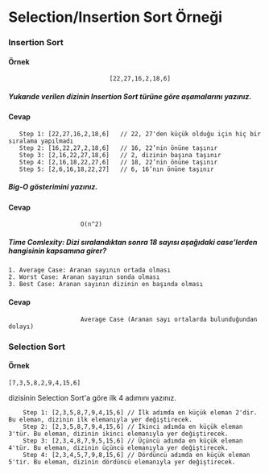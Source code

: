 # Selection/Insertion Sort Örneği

### Insertion Sort

#### Örnek

```` 
                            [22,27,16,2,18,6] 
````

##### Yukarıde verilen dizinin Insertion Sort türüne göre aşamalarını yazınız.

#### Cevap
````
   Step 1: [22,27,16,2,18,6]   // 22, 27'den küçük olduğu için hiç bir sıralama yapılmadı
   Step 2: [16,22,27,2,18,6]   // 16, 22’nin önüne taşınır
   Step 3: [2,16,22,27,18,6]   // 2, dizinin başına taşınır
   Step 4: [2,16,18,22,27,6]   // 18, 22’nin önüne taşınır
   Step 5: [2,6,16,18,22,27]   // 6, 16’nın önüne taşınır
````

##### Big-O gösterimini yazınız.

#### Cevap
```   
                    O(n^2)
```
    

##### Time Comlexity: Dizi sıralandıktan sonra 18 sayısı aşağıdaki case'lerden hangisinin kapsamına girer?
    1. Average Case: Aranan sayının ortada olması
    2. Worst Case: Aranan sayının sonda olması
    3. Best Case: Aranan sayının dizinin en başında olması

#### Cevap
```
                    Average Case (Aranan sayı ortalarda bulunduğundan dolayı)
```

### Selection Sort

#### Örnek

````
[7,3,5,8,2,9,4,15,6]
````
dizisinin Selection Sort'a göre ilk 4 adımını yazınız.
````
    Step 1: [2,3,5,8,7,9,4,15,6] // İlk adımda en küçük eleman 2'dir. Bu eleman, dizinin ilk elemanıyla yer değiştirecek.
    Step 2: [2,3,5,8,7,9,4,15,6] // İkinci adımda en küçük eleman 3'tür. Bu eleman, dizinin ikinci elemanıyla yer değiştirecek.
    Step 3: [2,3,4,8,7,9,5,15,6] // Üçüncü adımda en küçük eleman 4'tür. Bu eleman, dizinin üçüncü elemanıyla yer değiştirecek.
    Step 4: [2,3,4,5,7,9,8,15,6] // Dördüncü adımda en küçük eleman 5'tir. Bu eleman, dizinin dördüncü elemanıyla yer değiştirecek.
````